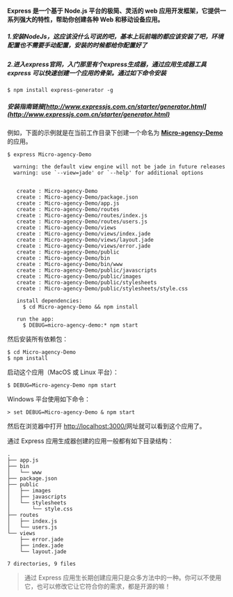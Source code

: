 #### Express 是一个基于 Node.js 平台的极简、灵活的 web 应用开发框架，它提供一系列强大的特性，帮助你创建各种 Web 和移动设备应用。

##### 1.安装NodeJs，这应该没什么可说的吧，基本上玩前端的都应该安装了吧，环境配置也不需要手动配置，安装的时候都给你配置好了

##### 2.进入express官网，入门那里有个express生成器，通过应用生成器工具 express 可以快速创建一个应用的骨架。通过如下命令安装

```
$ npm install express-generator -g
```

##### 安装指南链接[http://www.expressjs.com.cn/starter/generator.html](http://www.expressjs.com.cn/starter/generator.html)

例如，下面的示例就是在当前工作目录下创建一个命名为 [**Micro-agency-Demo**](https://github.com/MrZwqShuai/Micro-agency-Demo)的应用。

    $ express Micro-agency-Demo

      warning: the default view engine will not be jade in future releases
      warning: use `--view=jade' or `--help' for additional options


       create : Micro-agency-Demo
       create : Micro-agency-Demo/package.json
       create : Micro-agency-Demo/app.js
       create : Micro-agency-Demo/routes
       create : Micro-agency-Demo/routes/index.js
       create : Micro-agency-Demo/routes/users.js
       create : Micro-agency-Demo/views
       create : Micro-agency-Demo/views/index.jade
       create : Micro-agency-Demo/views/layout.jade
       create : Micro-agency-Demo/views/error.jade
       create : Micro-agency-Demo/public
       create : Micro-agency-Demo/bin
       create : Micro-agency-Demo/bin/www
       create : Micro-agency-Demo/public/javascripts
       create : Micro-agency-Demo/public/images
       create : Micro-agency-Demo/public/stylesheets
       create : Micro-agency-Demo/public/stylesheets/style.css

       install dependencies:
         $ cd Micro-agency-Demo && npm install

       run the app:
         $ DEBUG=micro-agency-demo:* npm start

然后安装所有依赖包：

```
$ cd Micro-agency-Demo
$ npm install
```

启动这个应用（MacOS 或 Linux 平台）：

```
$ DEBUG=Micro-agency-Demo npm start
```

Windows 平台使用如下命令：

```
> set DEBUG=Micro-agency-Demo & npm start
```

然后在浏览器中打开 [http://localhost:3000/](http://localhost:3000/)网址就可以看到这个应用了。

通过 Express 应用生成器创建的应用一般都有如下目录结构：

```
.
├── app.js
├── bin
│   └── www
├── package.json
├── public
│   ├── images
│   ├── javascripts
│   └── stylesheets
│       └── style.css
├── routes
│   ├── index.js
│   └── users.js
└── views
    ├── error.jade
    ├── index.jade
    └── layout.jade

7 directories, 9 files
```

> 通过 Express 应用生长期创建应用只是众多方法中的一种。你可以不使用它，也可以修改它让它符合你的需求，都是开源的嘛！



